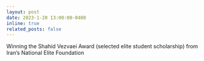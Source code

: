 ```yaml
---
layout: post
date: 2023-1-20 13:00:00-0400
inline: true
related_posts: false
---
```

Winning the Shahid Vezvaei Award (selected elite student scholarship) from Iran’s National Elite Foundation
